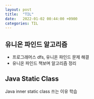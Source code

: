 ```yaml
---
layout: post
title:  "TIL"
date:   2022-01-02 00:44:00 +0900
categories: TIL
---
```


## 유니온 파인드 알고리즘
- 프로그래머스 dfs, 유니온 파인드 문제 해결
- 유니온 파인드 책보며 알고리즘 정리

## Java Static Class
Java inner static class 쓰는 이유 학습
